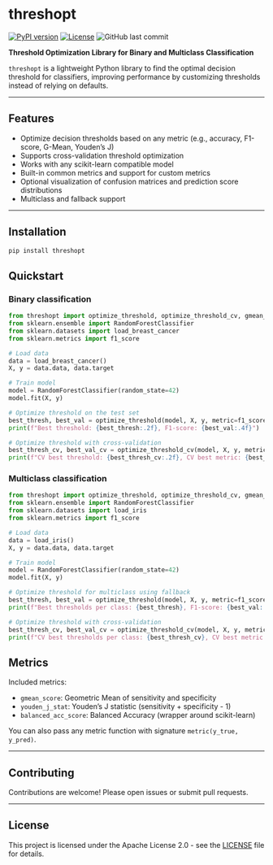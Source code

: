# threshopt

[![PyPI version](https://img.shields.io/pypi/v/threshopt.svg)](https://pypi.org/project/threshopt/)
[![License](https://img.shields.io/badge/license-Apache%202.0-blue.svg)](https://www.apache.org/licenses/LICENSE-2.0)
![GitHub last commit](https://img.shields.io/github/last-commit/Salvo-zizzi/threshopt)

**Threshold Optimization Library for Binary and Multiclass Classification**

`threshopt` is a lightweight Python library to find the optimal decision threshold for classifiers, improving performance by customizing thresholds instead of relying on defaults.

---

## Features

- Optimize decision thresholds based on any metric (e.g., accuracy, F1-score, G-Mean, Youden’s J)
- Supports cross-validation threshold optimization
- Works with any scikit-learn compatible model
- Built-in common metrics and support for custom metrics
- Optional visualization of confusion matrices and prediction score distributions
- Multiclass and fallback support

---

## Installation

```bash
pip install threshopt
```

## Quickstart

### Binary classification

```python
from threshopt import optimize_threshold, optimize_threshold_cv, gmean_score
from sklearn.ensemble import RandomForestClassifier
from sklearn.datasets import load_breast_cancer
from sklearn.metrics import f1_score

# Load data
data = load_breast_cancer()
X, y = data.data, data.target

# Train model
model = RandomForestClassifier(random_state=42)
model.fit(X, y)

# Optimize threshold on the test set
best_thresh, best_val = optimize_threshold(model, X, y, metric=f1_score)
print(f"Best threshold: {best_thresh:.2f}, F1-score: {best_val:.4f}")

# Optimize threshold with cross-validation
best_thresh_cv, best_val_cv = optimize_threshold_cv(model, X, y, metric=gmean_score, cv=5)
print(f"CV best threshold: {best_thresh_cv:.2f}, CV best metric: {best_val_cv:.4f}")
```

### Multiclass classification

```python
from threshopt import optimize_threshold, optimize_threshold_cv, gmean_score
from sklearn.ensemble import RandomForestClassifier
from sklearn.datasets import load_iris
from sklearn.metrics import f1_score

# Load data
data = load_iris()
X, y = data.data, data.target

# Train model
model = RandomForestClassifier(random_state=42)
model.fit(X, y)

# Optimize threshold for multiclass using fallback
best_thresh, best_val = optimize_threshold(model, X, y, metric=f1_score, multiclass=True)
print(f"Best thresholds per class: {best_thresh}, F1-score: {best_val:.4f}")

# Optimize threshold with cross-validation
best_thresh_cv, best_val_cv = optimize_threshold_cv(model, X, y, metric=gmean_score, cv=5, multiclass=True)
print(f"CV best thresholds per class: {best_thresh_cv}, CV best metric: {best_val_cv:.4f}")
```

## Metrics

Included metrics:

-   `gmean_score`: Geometric Mean of sensitivity and specificity
-   `youden_j_stat`: Youden’s J statistic (sensitivity + specificity - 1)
-   `balanced_acc_score`: Balanced Accuracy (wrapper around scikit-learn)

You can also pass any metric function with signature `metric(y_true, y_pred)`.

------------------------------------------------------------------------

## Contributing

Contributions are welcome! Please open issues or submit pull requests.

------------------------------------------------------------------------

## License

This project is licensed under the Apache License 2.0 - see the [LICENSE](LICENSE) file for details.
